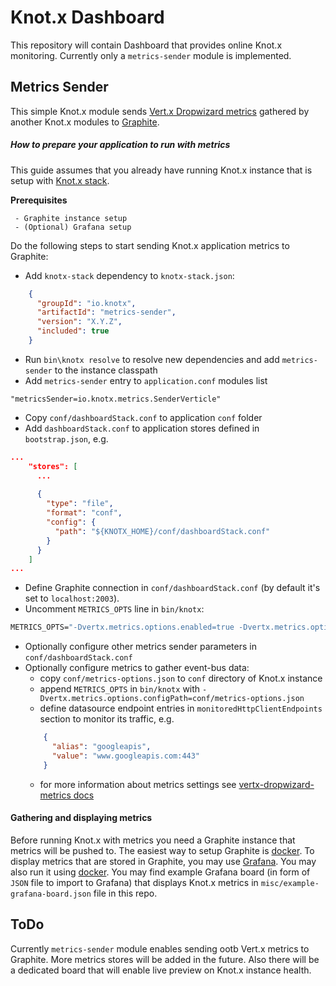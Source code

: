# Knot.x Dashboard
This repository will contain Dashboard that provides online Knot.x monitoring.
Currently only a `metrics-sender` module is implemented.

## Metrics Sender
This simple Knot.x module sends [Vert.x Dropwizard metrics](https://github.com/vert-x3/vertx-dropwizard-metrics/blob/master/src/main/asciidoc/java/index.adoc) 
gathered by another Knot.x modules to [Graphite](http://graphite.readthedocs.io).


##### How to prepare your application to run with metrics
This guide assumes that you already have running Knot.x instance that is setup with [Knot.x stack](https://github.com/Knotx/knotx-stack).

**Prerequisites**
```
 - Graphite instance setup
 - (Optional) Grafana setup
```

Do the following steps to start sending Knot.x application metrics to Graphite:
* Add `knotx-stack` dependency to `knotx-stack.json`:
```json
    {
      "groupId": "io.knotx",
      "artifactId": "metrics-sender",
      "version": "X.Y.Z",
      "included": true
    }
```
* Run `bin\knotx resolve` to resolve new dependencies and add `metrics-sender` to the instance classpath
* Add `metrics-sender` entry to `application.conf` modules list
```
"metricsSender=io.knotx.metrics.SenderVerticle"
```
* Copy `conf/dashboardStack.conf` to application `conf` folder
* Add `dashboardStack.conf` to application stores defined in `bootstrap.json`, e.g.
```json
...
    "stores": [
      ...
    
      {
        "type": "file",
        "format": "conf",
        "config": {
          "path": "${KNOTX_HOME}/conf/dashboardStack.conf"
        }
      }
    ]
...
```
* Define Graphite connection in `conf/dashboardStack.conf` (by default it's set to `localhost:2003`).
* Uncomment `METRICS_OPTS` line in `bin/knotx`:
```cmd
METRICS_OPTS="-Dvertx.metrics.options.enabled=true -Dvertx.metrics.options.registryName=knotx-dw"
```
* Optionally configure other metrics sender parameters in `conf/dashboardStack.conf`
* Optionally configure metrics to gather event-bus data:
  - copy `conf/metrics-options.json` to `conf` directory of Knot.x instance
  - append `METRICS_OPTS` in `bin/knotx` with `-Dvertx.metrics.options.configPath=conf/metrics-options.json`
  - define datasource endpoint entries in `monitoredHttpClientEndpoints` section to monitor its traffic, e.g.
  ```json
      {
        "alias": "googleapis",
        "value": "www.googleapis.com:443"
      }
  ```
  - for more information about metrics settings see [vertx-dropwizard-metrics docs](https://github.com/vert-x3/vertx-dropwizard-metrics/blob/master/src/main/asciidoc/java/index.adoc)

#### Gathering and displaying metrics
Before running Knot.x with metrics you need a Graphite instance that metrics will be pushed to.
The easiest way to setup Graphite is [docker](https://github.com/graphite-project/docker-graphite-statsd#change-the-configuration).
To display metrics that are stored in Graphite, you may use [Grafana](https://grafana.com/). You may also run it
using [docker](https://hub.docker.com/r/grafana/grafana/).
You may find example Grafana board (in form of `JSON` file to import to Grafana) that displays Knot.x metrics 
in `misc/example-grafana-board.json` file in this repo.

## ToDo
Currently `metrics-sender` module enables sending ootb Vert.x metrics to Graphite. More metrics stores will be added in the future.
Also there will be a dedicated board that will enable live preview on Knot.x instance health.